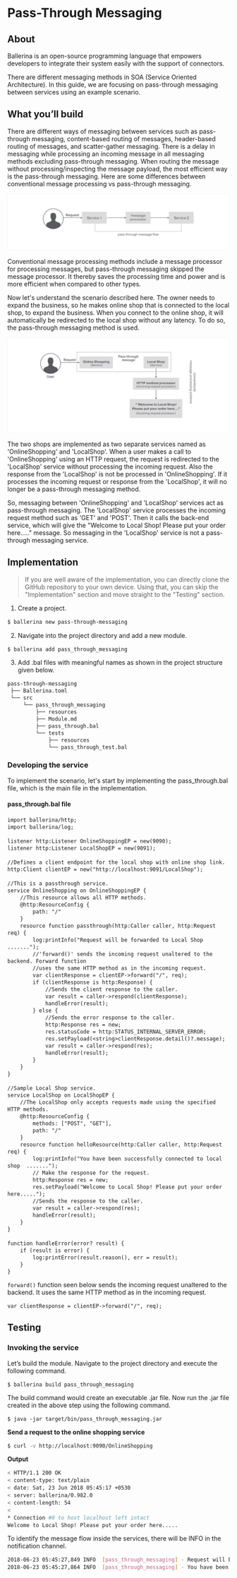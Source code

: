 # Pass-Through Messaging

## About

Ballerina is an open-source programming language that empowers developers to integrate their system easily with the support of connectors.

There are different messaging methods in SOA (Service Oriented Architecture). In this guide, we are focusing on pass-through messaging between services using an example scenario.

## What you’ll build

There are different ways of messaging between services such as pass-through messaging, content-based routing of messages, header-based routing of messages, and scatter-gather messaging. There is a delay in messaging while processing an incoming message in all messaging methods excluding pass-through messaging. When routing the message without processing/inspecting the message payload, the most efficient way is the pass-through messaging. Here are some differences between conventional message processing vs pass-through messaging.

![alt text](../../../../assets/img/pass-through-messaging-1.svg)

Conventional message processing methods include a message processor for processing messages, but pass-through messaging skipped the message processor. It thereby saves the processing time and power and is more efficient when compared to other types.

Now let's understand the scenario described here. The owner needs to expand the business, so he makes online shop that is connected to the local shop, to expand the business. When you connect to the online shop, it will automatically be redirected to the local shop without any latency. To do so, the pass-through messaging method is used.

![alt text](../../../../assets/img/pass-through-messaging-2.svg	)

The two shops are implemented as two separate services named as 'OnlineShopping' and 'LocalShop'. When a user makes a call to 'OnlineShopping' using an HTTP request, the request is redirected to the 'LocalShop' service without processing the incoming request. Also the response from the 'LocalShop' is not be processed in 'OnlineShopping'. If it processes the incoming request or response from the 'LocalShop', it will no longer be a pass-through messaging method. 

So, messaging between 'OnlineShopping' and 'LocalShop' services act as pass-through messaging. The 'LocalShop' service processes the incoming request method such as 'GET' and 'POST'. Then it calls the back-end service, which will give the "Welcome to Local Shop! Please put your order here....." message. So messaging in the 'LocalShop' service is not a pass-through messaging service.

<!-- INCLUDE_MD: ../../../../tutorial-prerequisites.md -->

<!-- INCLUDE_MD: ../../../../tutorial-get-the-code.md -->

## Implementation

> If you are well aware of the implementation, you can directly clone the GitHub repository to your own device. Using that, you can skip the "Implementation" section and move straight to the "Testing" section.

1. Create a project.
```bash
$ ballerina new pass-through-messaging
```

 2. Navigate into the project directory and add a new module.
```bash
$ ballerina add pass_through_messaging
```

3. Add .bal files with meaningful names as shown in the project structure given below.
```
pass-through-messaging
 ├── Ballerina.toml
 └── src
     └── pass_through_messaging
         ├── resources
         ├── Module.md
         ├── pass_through.bal
         └── tests
             ├── resources
             └── pass_through_test.bal
```

### Developing the service

To implement the scenario, let's start by implementing the pass_through.bal file, which is the main file in the implementation.

#### pass_through.bal file
```ballerina
import ballerina/http;
import ballerina/log;

listener http:Listener OnlineShoppingEP = new(9090);
listener http:Listener LocalShopEP = new(9091);

//Defines a client endpoint for the local shop with online shop link.
http:Client clientEP = new("http://localhost:9091/LocalShop");

//This is a passthrough service.
service OnlineShopping on OnlineShoppingEP {
    //This resource allows all HTTP methods.
    @http:ResourceConfig {
        path: "/"
    }
    resource function passthrough(http:Caller caller, http:Request req) {
        log:printInfo("Request will be forwarded to Local Shop  .......");
        //'forward()' sends the incoming request unaltered to the backend. Forward function
        //uses the same HTTP method as in the incoming request.
        var clientResponse = clientEP->forward("/", req);
        if (clientResponse is http:Response) {
            //Sends the client response to the caller.
            var result = caller->respond(clientResponse);
            handleError(result);
        } else {
            //Sends the error response to the caller.
            http:Response res = new;
            res.statusCode = http:STATUS_INTERNAL_SERVER_ERROR;
            res.setPayload(<string>clientResponse.detail()?.message);
            var result = caller->respond(res);
            handleError(result);
        }
    }
}

//Sample Local Shop service.
service LocalShop on LocalShopEP {
    //The LocalShop only accepts requests made using the specified HTTP methods.
    @http:ResourceConfig {
        methods: ["POST", "GET"],
        path: "/"
    }
    resource function helloResource(http:Caller caller, http:Request req) {
        log:printInfo("You have been successfully connected to local shop  .......");
        // Make the response for the request.
        http:Response res = new;
        res.setPayload("Welcome to Local Shop! Please put your order here.....");
        //Sends the response to the caller.
        var result = caller->respond(res);
        handleError(result);
    }
}

function handleError(error? result) {
    if (result is error) {
        log:printError(result.reason(), err = result);
    }
}
```

`forward()` function seen below sends the incoming request unaltered to the backend. It uses the same HTTP method as in the incoming request.
```ballerina
var clientResponse = clientEP->forward("/", req);
```

## Testing 

### Invoking the service

Let’s build the module. Navigate to the project directory and execute the following command.
```
$ ballerina build pass_through_messaging
```

The build command would create an executable .jar file. Now run the .jar file created in the above step using the following command.
```
$ java -jar target/bin/pass_through_messaging.jar
```

**Send a request to the online shopping service**
```bash
$ curl -v http://localhost:9090/OnlineShopping
```
**Output**

```bash
< HTTP/1.1 200 OK
< content-type: text/plain
< date: Sat, 23 Jun 2018 05:45:17 +0530
< server: ballerina/0.982.0
< content-length: 54
< 
* Connection #0 to host localhost left intact
Welcome to Local Shop! Please put your order here.....
```

To identify the message flow inside the services, there will be INFO in the notification channel.

```bash
2018-06-23 05:45:27,849 INFO  [pass_through_messaging] - Request will be forwarded to Local Shop  .......
2018-06-23 05:45:27,864 INFO  [pass_through_messaging] - You have been successfully connected to local shop  .......
```
